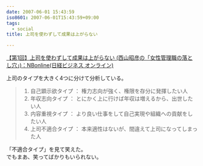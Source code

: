 ```yaml
---
date: 2007-06-01 15:43:59
iso8601: 2007-06-01T15:43:59+09:00
tags:
  - social
title: 上司を使わずして成果は上がらない

---
```


<div class="entry-body">
  <p><a title="【第1回】上司を使わずして成果は上がらない (西山昭彦の「女性管理職の落とし穴」)：NBonline(日経ビジネス オンライン)" href="http://business.nikkeibp.co.jp/article/skillup/20070412/122575/">【第1回】上司を使わずして成果は上がらない (西山昭彦の「女性管理職の落とし穴」)：NBonline(日経ビジネス オンライン)</a></p>

  <p>上司のタイプを大きく4つに分けて分析している。</p>

  <blockquote>
    <ol>
      <li>自己顕示欲タイプ ： 権力志向が強く、権限を存分に発揮したい人
      </li>
      <li>年収志向タイプ ： とにかく上に行けば年収は増えるから、出世したい人
      </li>
      <li>内容重視タイプ ： より良い仕事をして自己実現や組織への貢献をしたい人
      </li>
      <li>上司不適合タイプ ： 本来適性はないが、間違えて上司になってしまった人
      </li>
    </ol>
  </blockquote>

  <p>「不適合タイプ」を見て笑えた。<br />
    でもまあ、笑ってばかりもいられない。<br /></p>
</div>
